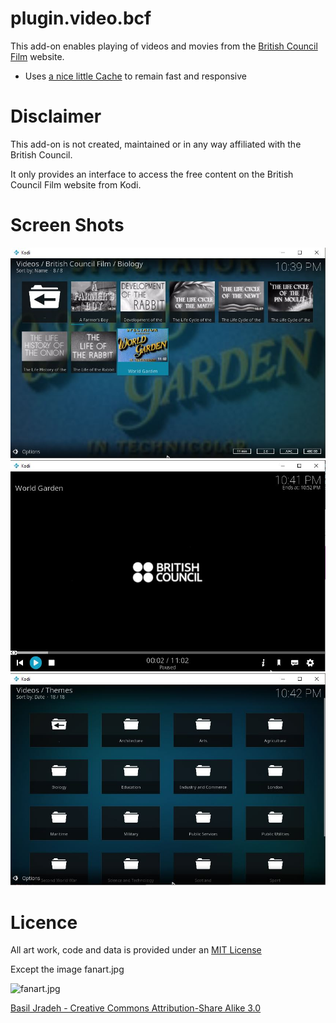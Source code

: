 # plugin.video.bcf

This add-on enables playing of videos and movies from the [British Council Film](http://film.britishcouncil.org) website.

* Uses [a nice little Cache](https://github.com/FraserChapman/cache) to remain fast and responsive

# Disclaimer 

This add-on is not created, maintained or in any way affiliated with the British Council.

It only provides an interface to access the free content on the British Council Film website from Kodi.

# Screen Shots

![ss1](https://github.com/FraserChapman/plugin.video.bcf/raw/master/resources/media/ss1.jpg)
![ss2](https://github.com/FraserChapman/plugin.video.bcf/raw/master/resources/media/ss2.jpg)
![ss3](https://github.com/FraserChapman/plugin.video.bcf/raw/master/resources/media/ss3.jpg)

# Licence 

All art work, code and data is provided under an [MIT License](https://github.com/FraserChapman/plugin.video.bcf/blob/master/LICENSE.txt)

Except the image fanart.jpg

![fanart.jpg](https://upload.wikimedia.org/wikipedia/commons/thumb/d/d7/Phoenix_Auditorium.jpg/1280px-Phoenix_Auditorium.jpg)

[Basil Jradeh - Creative Commons Attribution-Share Alike 3.0](https://en.wikipedia.org/wiki/Phoenix_Cinema#/media/File:Phoenix_Auditorium.jpg)

